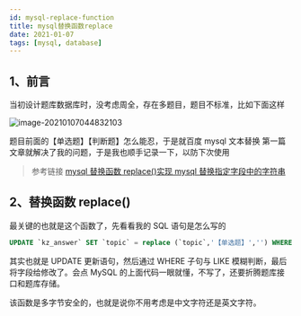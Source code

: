 ```yaml
---
id: mysql-replace-function
title: mysql替换函数replace
date: 2021-01-07
tags: [mysql, database]
---
```


## 1、前言

当初设计题库数据库时，没考虑周全，存在多题目，题目不标准，比如下面这样

![image-20210107044832103](https://img.kuizuo.cn/image-20210107044832103.png)

题目前面的【单选题】【判断题】怎么能忍，于是就百度 mysql 文本替换 第一篇文章就解决了我的问题，于是我也顺手记录一下，以防下次使用

> 参考链接 [mysql 替换函数 replace()实现 mysql 替换指定字段中的字符串](https://blog.csdn.net/qq_36663951/article/details/78791138)

## 2、替换函数 replace()

最关键的也就是这个函数了，先看看我的 SQL 语句是怎么写的

```sql
UPDATE `kz_answer` SET `topic` = replace (`topic`,'【单选题】','') WHERE `topic` LIKE '%【单选题】%'
```

其实也就是 UPDATE 更新语句，然后通过 WHERE 子句与 LIKE 模糊判断，最后将字段给修改了。会点 MySQL 的上面代码一眼就懂，不写了，还要折腾题库接口和题库存储。

该函数是多字节安全的，也就是说你不用考虑是中文字符还是英文字符。
